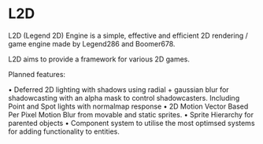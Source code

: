 # L2D
L2D (Legend 2D) Engine is a simple, effective and efficient 2D rendering / game engine made by Legend286 and Boomer678.

L2D aims to provide a framework for various 2D games.

Planned features:

• Deferred 2D lighting with shadows using radial + gaussian blur for shadowcasting with an alpha mask to control shadowcasters. Including Point and Spot lights with normalmap response
• 2D Motion Vector Based Per Pixel Motion Blur from movable and static sprites.
• Sprite Hierarchy for parented objects
• Component system to utilise the most optimsed systems for adding functionality to entities.
